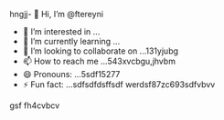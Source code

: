 hngjj- 👋 Hi, I’m @ftereyni
- 👀 I’m interested in ...
- 🌱 I’m currently learning ...
- 💞️ I’m looking to collaborate on ...131yjubg
- 📫 How to reach me ...543xvcbgu,jhvbm
- 😄 Pronouns: ...5sdf15277
- ⚡ Fun fact: ...sdfsdfdsffsdf
werdsf87zc693sdfvbvv
<!---sdfdfgsdfsdfw66363hng
ftereyni/ftereyni is a ✨ special ✨ repository becausgere its `README.md` (thi65s file) appears on your GitHub promghhgmfile.45bgbgh,j
You can click the Preview link to take a look at your uyuy.5jmjmj
--->
gsf
fh4cvbcv
